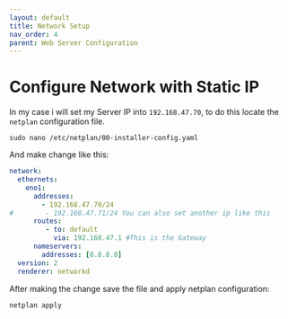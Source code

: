 ```yaml
---
layout: default
title: Network Setup
nav_order: 4
parent: Web Server Configuration
---
```

# Configure Network with Static IP

In my case i will set my Server IP into `192.168.47.70`, to do this locate the `netplan` configuration file.
```console
sudo nano /etc/netplan/00-installer-config.yaml
```
And make change like this:

```yml
network:
  ethernets:
    eno1:
      addresses:
        - 192.168.47.70/24
#        - 192.168.47.71/24 You can also set another ip like this
      routes:
         - to: default
           via: 192.168.47.1 #This is the Gateway
      nameservers:
        addresses: [8.8.8.8]
  version: 2
  renderer: networkd
```

After making the change save the file and apply netplan configuration:

```console
netplan apply
```